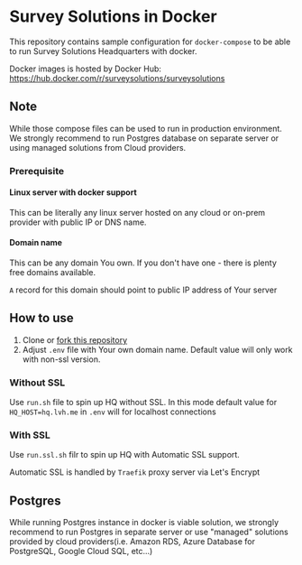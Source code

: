 # Survey Solutions in Docker

This repository contains sample configuration for `docker-compose` to be able to run Survey Solutions Headquarters with docker.

Docker images is hosted by Docker Hub: https://hub.docker.com/r/surveysolutions/surveysolutions

## Note

While those compose files can be used to run in production environment. We strongly recommend to run Postgres database on separate server or using managed solutions from Cloud providers.

### Prerequisite

#### Linux server with docker support

This can be literally any linux server hosted on any cloud or on-prem provider with public IP or DNS name.

#### Domain name

This can be any domain You own. If you don't have one - there is plenty free domains available.

`A` record for this domain should point to public IP address of Your server

## How to use

1. Clone or [fork this repository](https://github.com/surveysolutions/docker-compose/fork)
2. Adjust `.env` file with Your own domain name. Default value will only work with non-ssl version.

### Without SSL

Use `run.sh` file to spin up HQ without SSL. In this mode default value for  `HQ_HOST=hq.lvh.me` in `.env` will for localhost connections

### With SSL

Use `run.ssl.sh` filr to spin up HQ with Automatic SSL support. 

Automatic SSL is handled by `Traefik` proxy server via Let's Encrypt

## Postgres

While running Postgres instance in docker is viable solution, we strongly recommend to run Postgres in separate server or use "managed" solutions provided by cloud providers(i.e. Amazon RDS, Azure Database for PostgreSQL, Google Cloud SQL, etc...)
